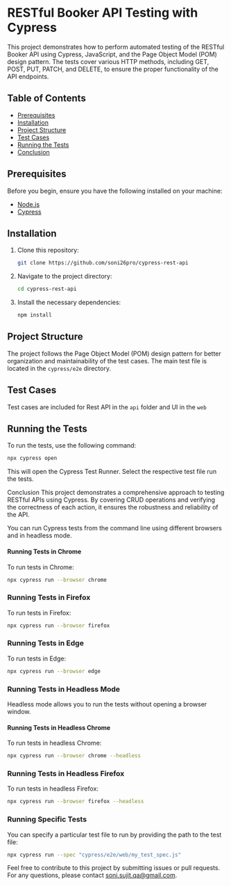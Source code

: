 # RESTful Booker API Testing with Cypress

This project demonstrates how to perform automated testing of the RESTful Booker API using Cypress, JavaScript, and the Page Object Model (POM) design pattern. The tests cover various HTTP methods, including GET, POST, PUT, PATCH, and DELETE, to ensure the proper functionality of the API endpoints.

## Table of Contents
- [Prerequisites](#prerequisites)
- [Installation](#installation)
- [Project Structure](#project-structure)
- [Test Cases](#test-cases)
- [Running the Tests](#running-the-tests)
- [Conclusion](#conclusion)

## Prerequisites

Before you begin, ensure you have the following installed on your machine:
- [Node.js](https://nodejs.org/en/)
- [Cypress](https://www.cypress.io/)

## Installation

1. Clone this repository:
    ```sh
    git clone https://github.com/soni26pro/cypress-rest-api
    ```

2. Navigate to the project directory:
    ```sh
    cd cypress-rest-api
    ```

3. Install the necessary dependencies:
    ```sh
    npm install
    ```

## Project Structure

The project follows the Page Object Model (POM) design pattern for better organization and maintainability of the test cases. The main test file is located in the `cypress/e2e` directory.

## Test Cases

Test cases are included for Rest API in the `api` folder and UI in the `web`

## Running the Tests

To run the tests, use the following command:

```sh
npx cypress open
```

This will open the Cypress Test Runner. Select the respective test file  run the tests.

Conclusion
This project demonstrates a comprehensive approach to testing RESTful APIs using Cypress. By covering CRUD operations and verifying the correctness of each action, it ensures the robustness and reliability of the API.

You can run Cypress tests from the command line using different browsers and in headless mode.

#### Running Tests in Chrome

To run tests in Chrome:

```bash
npx cypress run --browser chrome
```

### Running Tests in Firefox
To run tests in Firefox:

```bash
npx cypress run --browser firefox
```

### Running Tests in Edge
To run tests in Edge:

```bash
npx cypress run --browser edge
```

### Running Tests in Headless Mode
Headless mode allows you to run the tests without opening a browser window.

#### Running Tests in Headless Chrome
To run tests in headless Chrome:

```bash
npx cypress run --browser chrome --headless
```

### Running Tests in Headless Firefox
To run tests in headless Firefox:

```bash
npx cypress run --browser firefox --headless
```

### Running Specific Tests
You can specify a particular test file to run by providing the path to the test file:

```bash
npx cypress run --spec "cypress/e2e/web/my_test_spec.js"
```

Feel free to contribute to this project by submitting issues or pull requests. For any questions, please contact soni.sujit.qa@gmail.com.